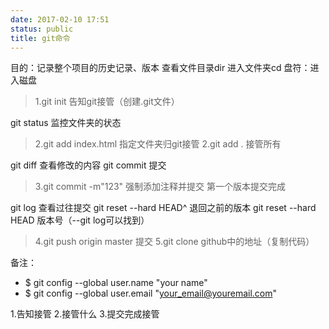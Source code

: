 ```yaml
---
date: 2017-02-10 17:51
status: public
title: git命令
---
```


目的：记录整个项目的历史记录、版本
查看文件目录dir
进入文件夹cd
盘符：进入磁盘
> 1.git init 告知git接管（创建.git文件）

git status 监控文件夹的状态
> 2.git add index.html 指定文件夹归git接管
> 2.git add . 接管所有

git diff  查看修改的内容
git commit 提交
> 3.git commit -m"123" 强制添加注释并提交
第一个版本提交完成

git log 查看过往提交
git reset --hard HEAD^ 退回之前的版本
git reset --hard HEAD 版本号（--git log可以找到）
> 4.git push origin master 提交
> 5.git clone github中的地址（复制代码）

备注：
* $ git config --global user.name "your name"
* $ git config --global user.email "your_email@youremail.com"

1.告知接管
2.接管什么
3.提交完成接管